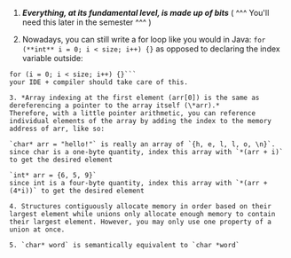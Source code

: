 1. ***Everything, at its fundamental level, is made up of bits***
 ( ^^^ You'll need this later in the semester ^^^ )

2. Nowadays, you can still write a for loop like you would in Java:
`for (**int** i = 0; i < size; i++) {}`
as opposed to declaring the index variable outside:
```int i;
for (i = 0; i < size; i++) {}```
your IDE + compiler should take care of this.

3. *Array indexing at the first element (arr[0]) is the same as dereferencing a pointer to the array itself (\*arr).*
Therefore, with a little pointer arithmetic, you can reference individual elements of the array by adding the index to the memory address of arr, like so:

`char* arr = "hello!"` is really an array of `{h, e, l, l, o, \n}`.
since char is a one-byte quantity, index this array with `*(arr + i)`
to get the desired element

`int* arr = {6, 5, 9}`
since int is a four-byte quantity, index this array with `*(arr + (4*i))` to get the desired element

4. Structures contiguously allocate memory in order based on their largest element while unions only allocate enough memory to contain their largest element. However, you may only use one property of a union at once.

5. `char* word` is semantically equivalent to `char *word`